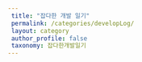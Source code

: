 ```yaml
---
 title: "잡다한 개발 일기"
 permalink: /categories/developLog/
 layout: category
 author_profile: false
 taxonomy: 잡다한개발일기
---
```


